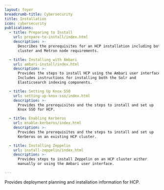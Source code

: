 ```yaml
---
layout: foyer
breadcrumb-title: Cybersecurity
title: Installation
icon: cybersecurity
publications:
  - title: Preparing to Install
    url: prepare-to-install/index.html
    description: >-
      Describes the prerequisites for an HCP installation including both
      cluster and Metron node requirements. 

  - title: Installing with Ambari
    url: ambari-install/index.html
    description: >-
      Provides the steps to install HCP using the Ambari user interface.
      Includes instructions for installing both the Solr and
      Elasticsearch indexing components.

  - title: Setting Up Knox SSO
    url: setting-up-knox-sso/index.html
    description: >-
      Provides the prerequisites and the steps to install and set up
      Knox SSO for HCP.

  - title: Enabling Kerberos
    url: enable-kerberos/index.html
    description: >-
      Provides the prerequisites and the steps to install and set up
      Kerberos on an existing HCP cluster. 

  - title: Installing Zeppelin
    url: install-zeppelin/index.html
    description: >-
      Provides steps to install Zeppelin on an HCP cluster either
      manually or using the Ambari user interface. 

---
```


Provides deployment planning and installation information for HCP.  
